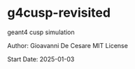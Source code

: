 # g4cusp-revisited
geant4 cusp simulation

Author: Gioavanni De Cesare
MIT License

Start Date: 2025-01-03  
